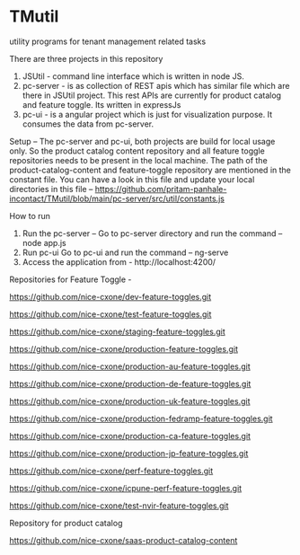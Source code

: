 # TMutil
utility programs for tenant management related tasks


There are three projects in this repository 
1. JSUtil - command line interface which is written in node JS.
2. pc-server - is as collection of REST apis which has similar file which are there in JSUtil project. This rest APIs are currently for product catalog and feature toggle. Its written in expressJs
3. pc-ui - is a angular project which is just for visualization purpose. It consumes the data from pc-server.

Setup – 
The pc-server and pc-ui, both projects are build for local usage only. So the product catalog content repository and all feature toggle repositories needs to be present in the local machine.
The path of the product-catalog-content and feature-toggle repository are mentioned in the constant file. 
You can have a look in this file and update your local directories in this file – 
https://github.com/pritam-panhale-incontact/TMutil/blob/main/pc-server/src/util/constants.js

How to run
1.	Run the pc-server – 
	Go to pc-server directory  and run the command – node app.js
2.	Run pc-ui 
	Go to pc-ui and run the command – ng-serve
3.	Access the application from - http://localhost:4200/


Repositories for Feature Toggle -

https://github.com/nice-cxone/dev-feature-toggles.git

https://github.com/nice-cxone/test-feature-toggles.git

https://github.com/nice-cxone/staging-feature-toggles.git


https://github.com/nice-cxone/production-feature-toggles.git

https://github.com/nice-cxone/production-au-feature-toggles.git

https://github.com/nice-cxone/production-de-feature-toggles.git

https://github.com/nice-cxone/production-uk-feature-toggles.git

https://github.com/nice-cxone/production-fedramp-feature-toggles.git

https://github.com/nice-cxone/production-ca-feature-toggles.git

https://github.com/nice-cxone/production-jp-feature-toggles.git


https://github.com/nice-cxone/perf-feature-toggles.git

https://github.com/nice-cxone/icpune-perf-feature-toggles.git

https://github.com/nice-cxone/test-nvir-feature-toggles.git



Repository for product catalog

https://github.com/nice-cxone/saas-product-catalog-content

